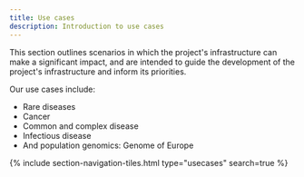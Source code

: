 ```yaml
---
title: Use cases
description: Introduction to use cases
---
```


This section outlines scenarios in which the project's infrastructure can make a significant impact, and are intended to guide the development of the project's infrastructure and inform its priorities.

Our use cases include:

* Rare diseases
* Cancer
* Common and complex disease
* Infectious disease
* And population genomics: Genome of Europe


{% include section-navigation-tiles.html type="usecases" search=true %}



